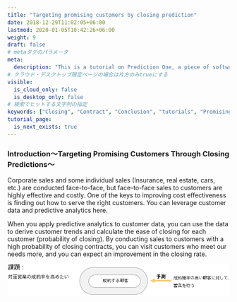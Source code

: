 ```yaml
---
title: "Targeting promising customers by closing prediction"
date: 2018-12-29T11:02:05+06:00
lastmod: 2020-01-05T10:42:26+06:00
weight: 9
draft: false
# metaタグのパラメータ
meta:
  description: "This is a tutorial on Prediction One, a piece of software that can be easily operated by non-experts, which calculates predictions from data. Let's take a look at how Prediction One can be used to target promising customers by closing prediction."
# クラウド・デスクトップ限定ページの場合は片方のみtrueにする
visible:
  is_cloud_only: false
  is_desktop_only: false
# 検索でヒットする文字列の指定
keywords: ["Closing", "Contract", "Conclusion", "tutorials", "Promising", "classification"]
tutorial_page:
  is_next_exists: true
---
```


### Introduction～Targeting Promising Customers Through Closing Predictions～

Corporate sales and some individual sales (Insurance, real estate, cars, etc.) are conducted face-to-face, but face-to-face sales to customers are highly effective and costly. One of the keys to improving cost effectiveness is finding out how to serve the right customers. You can leverage customer data and predictive analytics here.

When you apply predictive analytics to customer data, you can use the data to derive customer trends and calculate the ease of closing for each customer (probability of closing). By conducting sales to customers with a high probability of closing contracts, you can visit customers who meet our needs more, and you can expect an improvement in the closing rate.

![](img_en/t_slide2.png)

